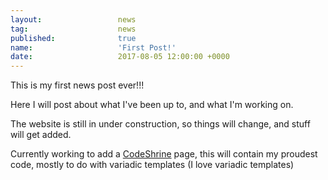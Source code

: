 ```yaml
---
layout: 				news
tag:					news
published:				true
name:					'First Post!'
date:   				2017-08-05 12:00:00 +0000
---
```

<p>This is my first news post ever!!!</p>
<p>Here I will post about what I've been up to, and what I'm working on.</p>
<p>The website is still in under construction, so things will change, and stuff will get added.</p>
<p>Currently working to add a <a href="{{ '/codeshrine/' | prepend: site.baseurl }}">CodeShrine</a> page, this will contain my proudest code, mostly to do with variadic templates (I love variadic templates)</p>

